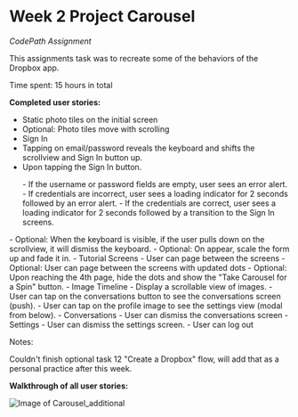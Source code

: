 # Week 2 Project Carousel

<i>CodePath Assignment</i>

This assignments task was to recreate some of the behaviors of the Dropbox app.

Time spent: 15 hours in total

<b>Completed user stories:</b>

- Static photo tiles on the initial screen
 - Optional: Photo tiles move with scrolling
- Sign In
 - Tapping on email/password reveals the keyboard and shifts the scrollview and Sign In button up.
 - Upon tapping the Sign In button.
  <ul>
 - If the username or password fields are empty, user sees an error alert.
  - If credentials are incorrect, user sees a loading indicator for 2 seconds followed by an error alert.
  - If the credentials are correct, user sees a loading indicator for 2 seconds followed by a transition to the Sign In screens.
 </ul>
 - Optional: When the keyboard is visible, if the user pulls down on the scrollview, it will dismiss the keyboard.
 - Optional: On appear, scale the form up and fade it in.
- Tutorial Screens
 - User can page between the screens
 - Optional: User can page between the screens with updated dots
 - Optional: Upon reaching the 4th page, hide the dots and show the "Take Carousel for a Spin" button.
- Image Timeline
 - Display a scrollable view of images.
 - User can tap on the conversations button to see the conversations screen (push).
 - User can tap on the profile image to see the settings view (modal from below).
- Conversations
 - User can dismiss the conversations screen
- Settings
 - User can dismiss the settings screen.
 - User can log out

 
 
Notes:

Couldn't finish optional task 12 "Create a Dropbox" flow, will add that as a personal practice after this week.


<b>Walkthrough of all user stories:</b>

![Image of Carousel_additional](http://imgur.com/T2KPnEA.gif)
